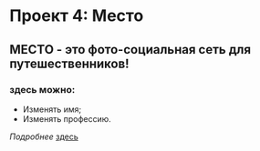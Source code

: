 # Проект 4: Место

## МЕСТО - это фото-социальная сеть для путешественников!

### здесь можно:

- Изменять имя;
- Изменять профессию.

_Подробнее_ [здесь](https://defcoast.github.io/mesto/)
